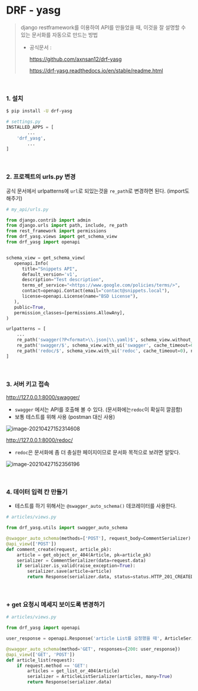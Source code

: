 # DRF - yasg

> django restframework를 이용하여 API를 만들었을 때, 이것을 잘 설명할 수 있는 문서화를 자동으로 만드는 방법
>
> - 공식문서 : 
>
>   https://github.com/axnsan12/drf-yasg
>
>   https://drf-yasg.readthedocs.io/en/stable/readme.html

<br>

### 1. 설치

```sh
$ pip install -U drf-yasg
```

```python
# settings.py
INSTALLED_APPS = [
		...
    'drf_yasg',
		...
]
```

<br>

### 2. 프로젝트의 urls.py 변경

공식 문서에서 urlpatterns에 `url`로 되있는것을 `re_path`로 변경하면 된다. (import도 해주기)

```python
# my_api/urls.py

from django.contrib import admin
from django.urls import path, include, re_path
from rest_framework import permissions
from drf_yasg.views import get_schema_view
from drf_yasg import openapi


schema_view = get_schema_view(
   openapi.Info(
      title="Snippets API",
      default_version='v1',
      description="Test description",
      terms_of_service="<https://www.google.com/policies/terms/>",
      contact=openapi.Contact(email="contact@snippets.local"),
      license=openapi.License(name="BSD License"),
   ),
   public=True,
   permission_classes=[permissions.AllowAny],
)

urlpatterns = [
	...
    re_path('swagger(?P<format>\\.json|\\.yaml)$', schema_view.without_ui(cache_timeout=0), name='schema-json'),
    re_path('swagger/$', schema_view.with_ui('swagger', cache_timeout=0), name='schema-swagger-ui'),
    re_path('redoc/$', schema_view.with_ui('redoc', cache_timeout=0), name='schema-redoc'),
]
```

<br>

### 3. 서버 키고 접속

http://127.0.0.1:8000/swagger/

- `swagger` 에서는 API를 호출해 볼 수 있다. (문서화에는`redoc`이 확실히 깔끔함)
- 보통 테스트를 위해 사용 (postman 대신 사용)

![image-20210427152314608](https://user-images.githubusercontent.com/77573938/116265629-3e893d00-a7b6-11eb-84f4-9aa0695f7eb6.jpg)



http://127.0.0.1:8000/redoc/

- `redoc`은 문서화에 좀 더 충실한 페이지이므로 문서화 목적으로 보려면 알맞다.

![image-20210427152356196](https://user-images.githubusercontent.com/77573938/116265635-40530080-a7b6-11eb-9063-509a87788520.png)

<br>

### 4. 데이터 입력 칸 만들기

- 테스트를 하기 위해서는 `@swagger_auto_schema()` 데코레이터를 사용한다.

```python
# articles/views.py

from drf_yasg.utils import swagger_auto_schema

@swagger_auto_schema(methods=['POST'], request_body=CommentSerializer)
@api_view(['POST'])
def comment_create(request, article_pk):
    article = get_object_or_404(Article, pk=article_pk)
    serializer = CommentSerializer(data=request.data)
    if serializer.is_valid(raise_exception=True):
        serializer.save(article=article)
        return Response(serializer.data, status=status.HTTP_201_CREATED)
```

<br>

### + get 요청시 메세지 보이도록 변경하기

```python
# articles/views.py

from drf_yasg import openapi

user_response = openapi.Response('article List를 요청했을 때', ArticleSerializer)

@swagger_auto_schema(method='GET', responses={200: user_response})
@api_view(['GET', 'POST'])
def article_list(request):
    if request.method == 'GET':
        articles = get_list_or_404(Article)
        serializer = ArticleListSerializer(articles, many=True)
        return Response(serializer.data)
```

